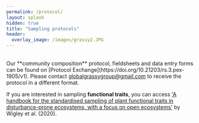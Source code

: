 ```yaml
---
permalink: /protocol/
layout: splash
hidden: true
title: "Sampling protocols"
header:
  overlay_image: /images/grassy2.JPG
---
```

<br>
Our **community composition** protocol, fieldsheets and data entry forms can be found on [Protocol Exchange](https://doi.org/10.21203/rs.3.pex-1905/v1). Please contact <a href="mailto:globalgrassygroup@gmail.com">globalgrassygroup@gmail.com</a> to receive the protocol in a different format.

If you are interested in sampling **functional traits**, you can access <a href="https://www.publish.csiro.au/bt/pdf/BT20048">'A handbook for the standardised sampling of plant functional traits in disturbance-prone ecosystems, with a focus on open ecosystems'</a> by Wigley et al. (2020).
